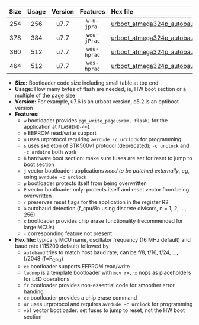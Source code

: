 |Size|Usage|Version|Features|Hex file|
|:-:|:-:|:-:|:-:|:--|
|254|256|u7.7|`w-u-jpra-`|[urboot_atmega324p_autobaud_lednop_ur_vbl.hex](https://raw.githubusercontent.com/stefanrueger/urboot.hex/main/mcus/atmega324p/autobaud/urboot_atmega324p_autobaud_lednop_ur_vbl.hex)|
|378|384|u7.7|`weu-jPrac`|[urboot_atmega324p_autobaud_ee_lednop_fr_ce_ur_vbl.hex](https://raw.githubusercontent.com/stefanrueger/urboot.hex/main/mcus/atmega324p/autobaud/urboot_atmega324p_autobaud_ee_lednop_fr_ce_ur_vbl.hex)|
|360|512|u7.7|`weu-hprac`|[urboot_atmega324p_autobaud_ee_lednop_fr_ce_ur.hex](https://raw.githubusercontent.com/stefanrueger/urboot.hex/main/mcus/atmega324p/autobaud/urboot_atmega324p_autobaud_ee_lednop_fr_ce_ur.hex)|
|464|512|u7.7|`wes-hprac`|[urboot_atmega324p_autobaud_ee_lednop_fr_ce.hex](https://raw.githubusercontent.com/stefanrueger/urboot.hex/main/mcus/atmega324p/autobaud/urboot_atmega324p_autobaud_ee_lednop_fr_ce.hex)|

- **Size:** Bootloader code size including small table at top end
- **Usage:** How many bytes of flash are needed, ie, HW boot section or a multiple of the page size
- **Version:** For example, u7.6 is an urboot version, o5.2 is an optiboot version
- **Features:**
  + `w` bootloader provides `pgm_write_page(sram, flash)` for the application at `FLASHEND-4+1`
  + `e` EEPROM read/write support
  + `u` uses urprotocol requiring `avrdude -c urclock` for programming
  + `s` uses skeleton of STK500v1 protocol (deprecated); `-c urclock` and `-c arduino` both work
  + `h` hardware boot section: make sure fuses are set for reset to jump to boot section
  + `j` vector bootloader: applications *need to be patched externally*, eg, using `avrdude -c urclock`
  + `p` bootloader protects itself from being overwritten
  + `P` vector bootloader only: protects itself and reset vector from being overwritten
  + `r` preserves reset flags for the application in the register R2
  + `a` autobaud detection (f_cpu/8n using discrete divisors, n = 1, 2, ..., 256)
  + `c` bootloader provides chip erase functionality (recommended for large MCUs)
  + `-` corresponding feature not present
- **Hex file:** typically MCU name, oscillator frequency (16 MHz default) and baud rate (115200 default) followed by
  + `autobaud` tries to match host baud rate; can be f/8, f/16, f/24, ..., f/2048 (f=F<sub>CPU</sub>)
  + `ee` bootloader supports EEPROM read/write
  + `lednop` is a template bootloader with `mov rx,rx` nops as placeholders for LED operations
  + `fr` bootloader provides non-essential code for smoother error handing
  + `ce` bootloader provides a chip erase command
  + `ur` uses urprotocol and requires `avrdude -c urclock` for programming
  + `vbl` vector bootloader: set fuses to jump to reset, not the HW boot section

